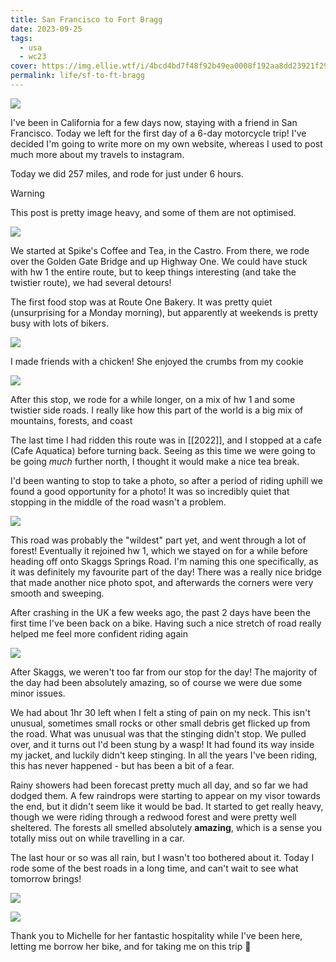 ```yaml
---
title: San Francisco to Fort Bragg
date: 2023-09-25
tags:
  - usa
  - wc23
cover: https://img.ellie.wtf/i/4bcd4bd7f48f92b49ea0008f192aa8dd23921f2913e4694cb9a8a74e002841f3.jpg
permalink: life/sf-to-ft-bragg
---
```

![](https://img.ellie.wtf/i/4bcd4bd7f48f92b49ea0008f192aa8dd23921f2913e4694cb9a8a74e002841f3.jpg)

I've been in California for a few days now, staying with a friend in San Francisco. Today we left for the first day of a 6-day motorcycle trip! I've decided I'm going to write more on my own website, whereas I used to post much more about my travels to instagram.

Today we did 257 miles, and rode for just under 6 hours.

> [!warning]
> This post is pretty image heavy, and some of them are not optimised.

![](https://img.ellie.wtf/i/fc70886f296b79b55304055ec429e734a34bf99931cc4cc5115015b24bde18a9.jpeg)

We started at Spike's Coffee and Tea, in the Castro. From there, we rode over the Golden Gate Bridge and up Highway One. We could have stuck with hw 1 the entire route, but to keep things interesting (and take the twistier route), we had several detours!

The first food stop was at Route One Bakery. It was pretty quiet (unsurprising for a Monday morning), but apparently at weekends is pretty busy with lots of bikers.

![](https://img.ellie.wtf/i/51c4121d8b13cd29ff1df81dd6b8e02db2d3772534a801bd4f5dfd8dd869e184.jpeg)

I made friends with a chicken! She enjoyed the crumbs from my cookie

![](https://img.ellie.wtf/i/15b24b448f11e2dd473f3723abff3d721b1ca968cf61d7e01de6c15952b13197.jpeg)

After this stop, we rode for a while longer, on a mix of hw 1 and some twistier side roads. I really like how this part of the world is a big mix of mountains, forests, and coast

The last time I had ridden this route was in [[2022]], and I stopped at a cafe (Cafe Aquatica) before turning back. Seeing as this time we were going to be going _much_ further north, I thought it would make a nice tea break.

I'd been wanting to stop to take a photo, so after a period of riding uphill we found a good opportunity for a photo! It was so incredibly quiet that stopping in the middle of the road wasn't a problem.

![](https://img.ellie.wtf/i/bcf4a32d0f838e553340200a167b691f90c7abdc388ec25f1748e5cfacd69a7b.jpg)

This road was probably the "wildest" part yet, and went through a lot of forest! Eventually it rejoined hw 1, which we stayed on for a while before heading off onto Skaggs Springs Road. I'm naming this one specifically, as it was definitely my favourite part of the day! There was a really nice bridge that made another nice photo spot, and afterwards the corners were very smooth and sweeping.

After crashing in the UK a few weeks ago, the past 2 days have been the first time I've been back on a bike. Having such a nice stretch of road really helped me feel more confident riding again

![](https://img.ellie.wtf/i/b3b627fb48719681938985af3c8189ff16af6032b62baebf93eaef21d1c2c421.jpg)

After Skaggs, we weren't too far from our stop for the day! The majority of the day had been absolutely amazing, so of course we were due some minor issues.

We had about 1hr 30 left when I felt a sting of pain on my neck. This isn't unusual, sometimes small rocks or other small debris get flicked up from the road. What was unusual was that the stinging didn't stop. We pulled over, and it turns out I'd been stung by a wasp! It had found its way inside my jacket, and luckily didn't keep stinging. In all the years I've been riding, this has never happened - but has been a bit of a fear.

Rainy showers had been forecast pretty much all day, and so far we had dodged them. A few raindrops were starting to appear on my visor towards the end, but it didn't seem like it would be bad. It started to get really heavy, though we were riding through a redwood forest and were pretty well sheltered. The forests all smelled absolutely **amazing**, which is a sense you totally miss out on while travelling in a car.

The last hour or so was all rain, but I wasn't too bothered about it. Today I rode some of the best roads in a long time, and can't wait to see what tomorrow brings!

![](https://img.ellie.wtf/i/ac2a9b30383f66afa09cfd561c06a9e2554f1eb043568c719412640d1c986363.jpeg)

![](https://img.ellie.wtf/i/73f146707109be7b378e5a337a30404ff864ee7c3bca7913553ba11d754d07ea.jpeg)

Thank you to Michelle for her fantastic hospitality while I've been here, letting me borrow her bike, and for taking me on this trip 💖